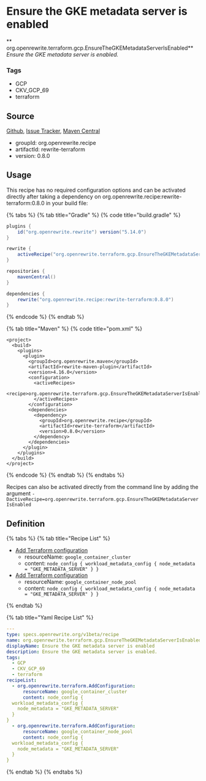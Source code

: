 # Ensure the GKE metadata server is enabled

** org.openrewrite.terraform.gcp.EnsureTheGKEMetadataServerIsEnabled**
_Ensure the GKE metadata server is enabled._

### Tags

* GCP
* CKV_GCP_69
* terraform

## Source

[Github](https://github.com/openrewrite/rewrite-terraform), [Issue Tracker](https://github.com/openrewrite/rewrite-terraform/issues), [Maven Central](https://search.maven.org/artifact/org.openrewrite.recipe/rewrite-terraform/0.8.0/jar)

* groupId: org.openrewrite.recipe
* artifactId: rewrite-terraform
* version: 0.8.0


## Usage

This recipe has no required configuration options and can be activated directly after taking a dependency on org.openrewrite.recipe:rewrite-terraform:0.8.0 in your build file:

{% tabs %}
{% tab title="Gradle" %}
{% code title="build.gradle" %}
```groovy
plugins {
    id("org.openrewrite.rewrite") version("5.14.0")
}

rewrite {
    activeRecipe("org.openrewrite.terraform.gcp.EnsureTheGKEMetadataServerIsEnabled")
}

repositories {
    mavenCentral()
}

dependencies {
    rewrite("org.openrewrite.recipe:rewrite-terraform:0.8.0")
}
```
{% endcode %}
{% endtab %}

{% tab title="Maven" %}
{% code title="pom.xml" %}
```markup
<project>
  <build>
    <plugins>
      <plugin>
        <groupId>org.openrewrite.maven</groupId>
        <artifactId>rewrite-maven-plugin</artifactId>
        <version>4.16.0</version>
        <configuration>
          <activeRecipes>
            <recipe>org.openrewrite.terraform.gcp.EnsureTheGKEMetadataServerIsEnabled</recipe>
          </activeRecipes>
        </configuration>
        <dependencies>
          <dependency>
            <groupId>org.openrewrite.recipe</groupId>
            <artifactId>rewrite-terraform</artifactId>
            <version>0.8.0</version>
          </dependency>
        </dependencies>
      </plugin>
    </plugins>
  </build>
</project>
```
{% endcode %}
{% endtab %}
{% endtabs %}

Recipes can also be activated directly from the command line by adding the argument `-DactiveRecipe=org.openrewrite.terraform.gcp.EnsureTheGKEMetadataServerIsEnabled`

## Definition

{% tabs %}
{% tab title="Recipe List" %}
* [Add Terraform configuration](../../terraform/addconfiguration.md)
  * resourceName: `google_container_cluster`
  * content: `node_config {
  workload_metadata_config {
    node_metadata = "GKE_METADATA_SERVER"
  }
}`
* [Add Terraform configuration](../../terraform/addconfiguration.md)
  * resourceName: `google_container_node_pool`
  * content: `node_config {
  workload_metadata_config {
    node_metadata = "GKE_METADATA_SERVER"
  }
}`

{% endtab %}

{% tab title="Yaml Recipe List" %}
```yaml
---
type: specs.openrewrite.org/v1beta/recipe
name: org.openrewrite.terraform.gcp.EnsureTheGKEMetadataServerIsEnabled
displayName: Ensure the GKE metadata server is enabled
description: Ensure the GKE metadata server is enabled.
tags:
  - GCP
  - CKV_GCP_69
  - terraform
recipeList:
  - org.openrewrite.terraform.AddConfiguration:
      resourceName: google_container_cluster
      content: node_config {
  workload_metadata_config {
    node_metadata = "GKE_METADATA_SERVER"
  }
}
  - org.openrewrite.terraform.AddConfiguration:
      resourceName: google_container_node_pool
      content: node_config {
  workload_metadata_config {
    node_metadata = "GKE_METADATA_SERVER"
  }
}

```
{% endtab %}
{% endtabs %}
